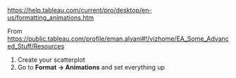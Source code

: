 https://help.tableau.com/current/pro/desktop/en-us/formatting_animations.htm

From https://public.tableau.com/profile/eman.alvani#!/vizhome/EA_Some_Advanced_Stuff/Resources

1. Create your scatterplot
2. Go to **Format -> Animations** and set everything up
